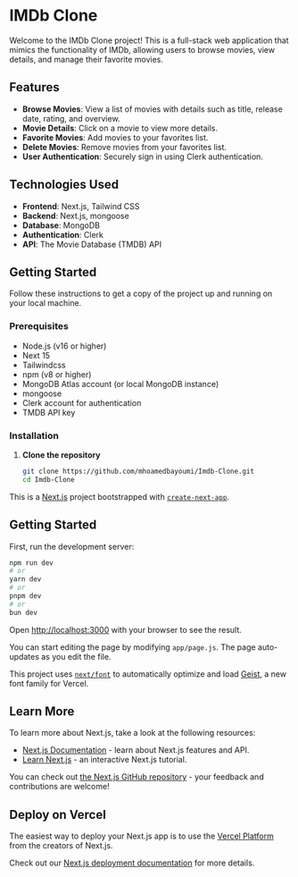 # IMDb Clone

Welcome to the IMDb Clone project! This is a full-stack web application that mimics the functionality of IMDb, allowing users to browse movies, view details, and manage their favorite movies.

## Features

- **Browse Movies**: View a list of movies with details such as title, release date, rating, and overview.
- **Movie Details**: Click on a movie to view more details.
- **Favorite Movies**: Add movies to your favorites list.
- **Delete Movies**: Remove movies from your favorites list.
- **User Authentication**: Securely sign in using Clerk authentication.

## Technologies Used

- **Frontend**: Next.js, Tailwind CSS
- **Backend**: Next.js, mongoose
- **Database**: MongoDB
- **Authentication**: Clerk
- **API**: The Movie Database (TMDB) API

## Getting Started

Follow these instructions to get a copy of the project up and running on your local machine.

### Prerequisites

- Node.js (v16 or higher)
- Next 15
- Tailwindcss
- npm (v8 or higher)
- MongoDB Atlas account (or local MongoDB instance)
- mongoose
- Clerk account for authentication
- TMDB API key

### Installation

1. **Clone the repository**

   ```bash
   git clone https://github.com/mhoamedbayoumi/Imdb-Clone.git
   cd Imdb-Clone
This is a [Next.js](https://nextjs.org) project bootstrapped with [`create-next-app`](https://github.com/vercel/next.js/tree/canary/packages/create-next-app).

## Getting Started

First, run the development server:

```bash
npm run dev
# or
yarn dev
# or
pnpm dev
# or
bun dev
```

Open [http://localhost:3000](http://localhost:3000) with your browser to see the result.

You can start editing the page by modifying `app/page.js`. The page auto-updates as you edit the file.

This project uses [`next/font`](https://nextjs.org/docs/app/building-your-application/optimizing/fonts) to automatically optimize and load [Geist](https://vercel.com/font), a new font family for Vercel.

## Learn More

To learn more about Next.js, take a look at the following resources:

- [Next.js Documentation](https://nextjs.org/docs) - learn about Next.js features and API.
- [Learn Next.js](https://nextjs.org/learn) - an interactive Next.js tutorial.

You can check out [the Next.js GitHub repository](https://github.com/vercel/next.js) - your feedback and contributions are welcome!

## Deploy on Vercel

The easiest way to deploy your Next.js app is to use the [Vercel Platform](https://vercel.com/new?utm_medium=default-template&filter=next.js&utm_source=create-next-app&utm_campaign=create-next-app-readme) from the creators of Next.js.

Check out our [Next.js deployment documentation](https://nextjs.org/docs/app/building-your-application/deploying) for more details.
